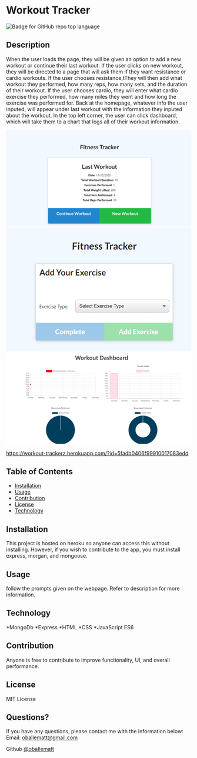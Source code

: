 # Workout Tracker
  
  ![Badge for GitHub repo top language](https://img.shields.io/github/languages/top/oballematt/No-SQL-Workout-Tracker?style=flat&logo=appveyor) 
  

  ## Description

  When the user loads the page, they will be given an option to add a new workout or continue their last workout. If the user clicks on new workout, they will be directed to a page that will ask them if they want resistance or cardio workouts. If the user chooses resistance,tThey will then add what workout they performed, how many reps, how many sets, and the duration of their workout. If the user chooses cardio, they will enter what cardio exercise they performed, how many miles they went and how long the exercise was performed for. Back at the homepage, whatever info the user inputed, will appear under last workout with the information they inputed about the workout. In the top left corner, the user can click dashboard, which will take them to a chart that logs all of their workout information.

  ![Homepage](public/assets/homepage.jpg)
  ![New Workout](public/assets/newWorkout.jpg)
  ![Dashboard](public/assets/dashboard.jpg)
  
  https://workout-trackerz.herokuapp.com/?id=5fadb0406f99910017083edd
  ## Table of Contents
  * [Installation](#installation)
  * [Usage](#usage)
  * [Contribution](#contribution)
  * [License](#license)
  * [Technology](#technology)
  ## Installation
  
  This project is hosted on heroku so anyone can access this without installing. However, if you wish to contribute to the app, you must install express, morgan, and mongoose.
  
  
  ## Usage
  
  follow the prompts given on the webpage. Refer to description for more information.
  
  ## Technology
  *MongoDb
  *Express
  *HTML
  *CSS
  *JavaScript ES6
  
  
  ## Contribution
  
  Anyone is free to contribute to improve functionality, UI, and overall performance.
  
  
  ## License
  
  MIT License
  
  
  ## Questions?
  
  If you have any questions, please contact me with the information below:
  Email: oballematt@gmail.com

  Github [@oballematt](https://github.com/oballematt)
  
